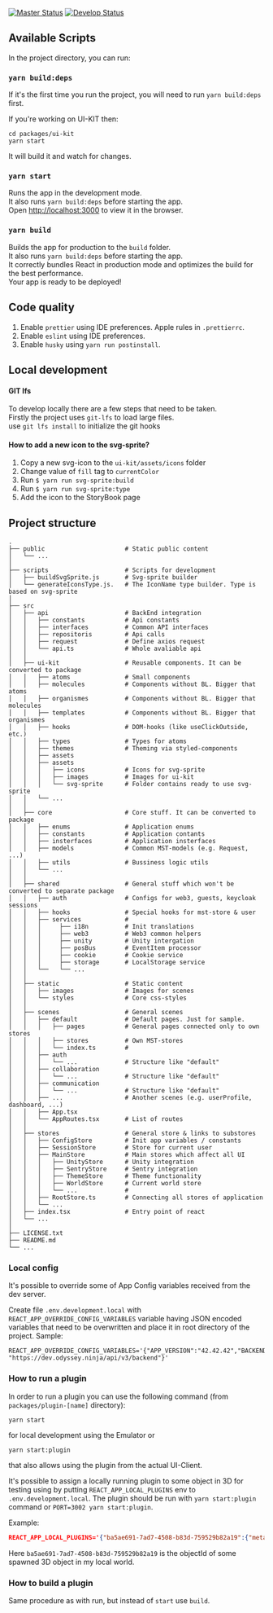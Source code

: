[![Master Status](https://github.com/OdysseyMomentumExperience/ui-client/workflows/Deploy/badge.svg?branch=master)](https://github.com/OdysseyMomentumExperience/PositionEngine/actions)
[![Develop Status](https://github.com/OdysseyMomentumExperience/ui-client/workflows/Deploy/badge.svg?branch=develop)](https://github.com/OdysseyMomentumExperience/PositionEngine/actions)

## Available Scripts

In the project directory, you can run:

### `yarn build:deps`

If it's the first time you run the project, you will need to run `yarn build:deps` first.

If you're working on UI-KIT then:

```
cd packages/ui-kit
yarn start
```

It will build it and watch for changes.

### `yarn start`

Runs the app in the development mode.<br />
It also runs `yarn build:deps` before starting the app. <br />
Open [http://localhost:3000](http://localhost:3000) to view it in the browser.

### `yarn build`

Builds the app for production to the `build` folder.<br />
It also runs `yarn build:deps` before starting the app.<br />
It correctly bundles React in production mode and optimizes the build for the best performance.<br />
Your app is ready to be deployed!

## Code quality

1. Enable `prettier` using IDE preferences. Apple rules in `.prettierrc`.
2. Enable `eslint` using IDE preferences.
3. Enable `husky` using `yarn run postinstall`.

## Local development

#### GIT lfs

To develop locally there are a few steps that need to be taken.<br />
Firstly the project uses `git-lfs` to load large files.<br />
use `git lfs install` to initialize the git hooks

#### How to add a new icon to the svg-sprite?

1. Copy a new svg-icon to the `ui-kit/assets/icons` folder<br />
2. Change value of `fill` tag to `currentColor`<br />
3. Run `$ yarn run svg-sprite:build`<br />
4. Run `$ yarn run svg-sprite:type`<br />
5. Add the icon to the StoryBook page

## Project structure

    .
    ├── public                      # Static public content
    │   └── ...
    │
    ├── scripts                     # Scripts for development
    │   ├── buildSvgSprite.js       # Svg-sprite builder
    │   └── generateIconsType.js.   # The IconName type builder. Type is based on svg-sprite
    │
    ├── src
    │   ├── api                     # BackEnd integration
    │   │   ├── constants           # Api constants
    │   │   ├── interfaces          # Common API interfaces
    │   │   ├── repositoris         # Api calls
    │   │   ├── request             # Define axios request
    │   │   └── api.ts              # Whole avaliable api
    │   │
    │   ├── ui-kit                  # Reusable components. It can be converted to package
    │   │   ├── atoms               # Small components
    │   │   ├── molecules           # Components without BL. Bigger that atoms
    │   │   ├── organismes          # Components without BL. Bigger that molecules
    │   │   ├── templates           # Components without BL. Bigger that organismes
    │   │   ├── hooks               # DOM-hooks (like useClickOutside, etc.)
    │   │   ├── types               # Types for atoms
    │   │   ├── themes              # Theming via styled-components
    │   │   ├── assets
    │   │   ├── assets
    │   │   │   ├── icons           # Icons for svg-sprite
    │   │   │   ├── images          # Images for ui-kit
    │   │   │   └── svg-sprite      # Folder contains ready to use svg-sprite
    │   │   └── ...
    │   │
    │   ├── core                    # Core stuff. It can be converted to package
    │   │   ├── enums               # Application enums
    │   │   ├── constants           # Application contants
    │   │   ├── insterfaces         # Application insterfaces
    │   │   ├── models              # Common MST-models (e.g. Request, ...)
    │   │   ├── utils               # Bussiness logic utils
    │   │   └── ...
    │   │
    │   ├── shared                  # General stuff which won't be converted to separate package
    │   │   ├── auth                # Configs for web3, guests, keycloak sessions
    │   │   ├── hooks               # Special hooks for mst-store & user
    │   │   ├── services            #
    │   │   │     ├── i18n          # Init translations
    │   │   │     ├── web3          # Web3 common helpers
    │   │   │     ├── unity         # Unity intergation
    │   │   │     ├── posBus        # EventItem processor
    │   │   │     ├── cookie        # Cookie service
    │   │   │     ├── storage       # LocalStorage service
    │   │   └──   └── ...
    │   │
    │   ├── static                  # Static content
    │   │   ├── images              # Images for scenes
    │   │   └── styles              # Core css-styles
    │   │
    │   ├── scenes                  # General scenes
    │   │   ├── default             # Default pages. Just for sample.
    │   │   │   ├── pages           # General pages connected only to own stores
    │   │   │   ├── stores          # Own MST-stores
    │   │   │   └── index.ts        #
    │   │   ├── auth
    │   │   │   └── ...             # Structure like "default"
    │   │   ├── collaboration
    │   │   │   └── ...             # Structure like "default"
    │   │   ├── communication
    │   │   │   └── ...             # Structure like "default"
    │   │   ├── ...                 # Another scenes (e.g. userProfile, dashboard, ...)
    │   │   ├── App.tsx
    │   │   └── AppRoutes.tsx       # List of routes
    │   │
    │   ├── stores                  # General store & links to substores
    │   │   ├── ConfigStore         # Init app variables / constants
    │   │   ├── SessionStore        # Store for current user
    │   │   ├── MainStore           # Main stores which affect all UI
    │   │   │   ├── UnityStore      # Unity integration
    │   │   │   ├── SentryStore     # Sentry integration
    │   │   │   ├── ThemeStore      # Theme functionality
    │   │   │   ├── WorldStore      # Current world store
    │   │   │   └── ...             #
    │   │   ├── RootStore.ts        # Connecting all stores of application
    │   │   └── ...
    │   ├── index.tsx               # Entry point of react
    │   └── ...
    │
    ├── LICENSE.txt
    ├── README.md
    └── ...

### Local config

It's possible to override some of App Config variables received from the dev server.

Create file `.env.development.local` with `REACT_APP_OVERRIDE_CONFIG_VARIABLES` variable having JSON encoded variables that need to be overwritten and place it in root directory of the project. Sample:

```
REACT_APP_OVERRIDE_CONFIG_VARIABLES='{"APP_VERSION":"42.42.42","BACKEND_ENDPOINT_URL": "https://dev.odyssey.ninja/api/v3/backend"}'
```

### How to run a plugin

In order to run a plugin you can use the following command (from `packages/plugin-[name]` directory):

```
yarn start
```

for local development using the Emulator or

```
yarn start:plugin
```

that also allows using the plugin from the actual UI-Client.

It's possible to assign a locally running plugin to some object in 3D for testing using by putting `REACT_APP_LOCAL_PLUGINS` env to `.env.development.local`. The plugin should be run with `yarn start:plugin` command or `PORT=3002 yarn start:plugin`.

Example:

```json
REACT_APP_LOCAL_PLUGINS='{"ba5ae691-7ad7-4508-b83d-759529b82a19":{"meta":{"id":"1234","name":"plugin_twitch","pluginId":"123","scopeName":"plugin_twitch","scriptUrl":"http://localhost:3001/remoteEntry.js"}},"84f93e15-f064-4f79-aa74-e60f21c07ba9":{"meta":{"id":"22222","name":"plugin_video","pluginId":"222","scopeName":"plugin_video","scriptUrl":"http://localhost:3002/remoteEntry.js"}}}'
```

Here `ba5ae691-7ad7-4508-b83d-759529b82a19` is the objectId of some spawned 3D object in my local world.

### How to build a plugin

Same procedure as with run, but instead of `start` use `build`.
